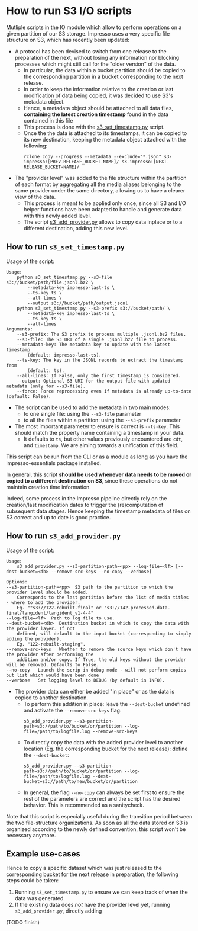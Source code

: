 # How to run S3 I/O scripts

Mutliple scripts in the IO module which allow to perform operations on a given partition of our S3 storage.
Impresso uses a very specific file structure on S3, which has recently been updated:

- A protocol has been devised to switch from one release to the preparation of the next, without losing any information nor blocking processes which might still call for the "older version" of the data.
  - In particular, the data within a bucket partition should be copied to the corresponding partition in a bucket corresponding to the next release.
  - In order to keep the information relative to the creation or last modification of data being copied, it was decided to use S3's metadata object.
  - Hence, a metadata object should be attached to all data files, **containing the latest creation timestamp** found in the data contained in this file
  - This process is done with the [s3_set_timestamp.py](https://github.com/impresso/impresso-essentials/blob/main/impresso_essentials/io/s3_set_timestamp.py) script.
  - Once the the data is attached to its timestamps, it can be copied to its new destination, keeping the metadata object attached with the following:
    ```
    rclone copy --progress --metadata --exclude="*.json" s3-impresso:[PREV-RELEASE_BUCKET-NAME]/ s3-impresso:[NEXT-RELEASE_BUCKET-NAME]/
    ``` 
- The "provider level" was added to the file structure within the partition of each format by aggregating all the media aliases belonging to the same provider under the same directory, allowing us to have a clearer view of the data.
  - This process is meant to be applied only once, since all S3 and I/O helper functions have been adapted to handle and generate data with this newly added level.
  - The script [s3_add_provider.py](https://github.com/impresso/impresso-essentials/blob/main/impresso_essentials/io/s3_add_provider.py) allows to copy data inplace or to a different destination, adding this new level.

## How to run `s3_set_timestamp.py`

Usage of the script:
```
Usage:
    python s3_set_timestamp.py --s3-file s3://bucket/path/file.jsonl.bz2 \
        --metadata-key impresso-last-ts \
        --ts-key ts \
        --all-lines \
        --output s3://bucket/path/output.jsonl
    python s3_set_timestamp.py --s3-prefix s3://bucket/path/ \
        --metadata-key impresso-last-ts \
        --ts-key ts \
        --all-lines
Arguments:
    --s3-prefix: The S3 prefix to process multiple .jsonl.bz2 files.
    --s3-file: The S3 URI of a single .jsonl.bz2 file to process.
    --metadata-key: The metadata key to update with the latest timestamp
        (default: impresso-last-ts).
    --ts-key: The key in the JSONL records to extract the timestamp from
        (default: ts).
    --all-lines: If False, only the first timestamp is considered.
    --output: Optional S3 URI for the output file with updated metadata (only for --s3-file).
    --force: Force reprocessing even if metadata is already up-to-date (default: False).
```

- The script can be used to add the metadata in two main modes:
  - to one single file: using the `--s3-file` parameter
  - to all the files within a partition: using the `--s3-prefix` parameter
- The most important parameter to ensure is correct is `--ts-key`. This should match the property name containing a timestamp in your data.
  - It defaults to `ts`, but other values previously encountered are `cdt`, and `timestamp`. We are aiming towards a unification of this field.

This script can be run from the CLI or as a module as long as you have the impresso-essentials package installed.

In general, this script **should be used whenever data needs to be moved or copied to a different destination on S3**, since these operations do not maintain creation time information.

Indeed, some process in the Impresso pipeline directly rely on the creation/last modification dates to trigger the (re)computation of subsequent data stages. Hence keeping the timestamp metadata of files on S3 correct and up to date is good practice.

## How to run `s3_add_provider.py`

Usage of the script:
```
Usage:
    s3_add_provider.py --s3-partition-path=<pp> --log-file=<lf> [--dest-bucket=<db> --remove-src-keys --no-copy --verbose]

Options:
--s3-partition-path=<pp>  S3 path to the partition to which the provider level should be added.
    Corresponds to the last partition before the list of media titles - where to add the provider.
    Eg. ""s3://122-rebuilt-final" or "s3://142-processed-data-final/langident/langident_v1-4-4"
--log-file=<lf>  Path to log file to use.
--dest-bucket=<db>  Destination bucket in which to copy the data with the provider layer. If not
    defined, will default to the input bucket (corresponding to simply adding the provider).
    Eg. "122-rebuilt-staging".
--remove-src-keys   Whether to remove the source keys which don't have the provider after performing the
    addition and/or copy. If True, the old keys without the provider will be removed. Defaults to False.
--no-copy   Launch the scrip in debug mode - will not perform copies but list which would have been done
--verbose   Set logging level to DEBUG (by default is INFO).
```

- The provider data can either be added "in place" or as the data is copied to another destination.
  - To perform this addition in place: leave the `--dest-bucket` undefined and activate the `--remove-src-keys` flag:
    ```
    s3_add_provider.py --s3-partition-path=s3://path/to/bucket/or/partition --log-file=/path/to/logfile.log --remove-src-keys
    ```
  - To directly copy the data with the added provider level to another location (Eg. the corresponding bucket for the next release): define the `--dest-bucket`:
    ```
    s3_add_provider.py --s3-partition-path=s3://path/to/bucket/or/partition --log-file=/path/to/logfile.log --dest-bucket=s3://path/to/new/bucket/or/partition
    ```
  - In general, the flag `--no-copy` can always be set first to ensure the rest of the parameters are correct and the script has the desired behavior. This is recommended as a sanitycheck.
 
Note that this script is especially useful during the transition period between the two file-structure organizations. As soon as all the data stored on S3 is organized according to the newly defined convention, this script won't be necessary anymore.

## Example use-cases

Hence to copy a specific dataset which was just released to the corresponding bucket for the next release in preparation, the following steps could be taken:
1. Running `s3_set_timestamp.py` to ensure we can keep track of when the data was generated.
2. If the existing data does *not* have the provider level yet, running `s3_add_provider.py`, directly adding

(TODO finish)
